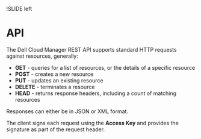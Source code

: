 !SLIDE left
# API
<p></p>
The Dell Cloud Manager REST API supports standard HTTP requests against resources, generally:

* **GET** - queries for a list of resources, or the details of a specific resource
* **POST** - creates a new resource
* **PUT** - updates an existing resource
* **DELETE** - terminates a resource
* **HEAD** - returns response headers, including a count of matching resources

Responses can either be in JSON or XML format.

The client signs each request using the **Access Key** and provides the signature as part of the request header.
 
<p></p>
